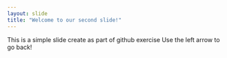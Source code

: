 ```yaml
---
layout: slide
title: "Welcome to our second slide!"
---
```

This is a simple slide create as part of github exercise
Use the left arrow to go back!
